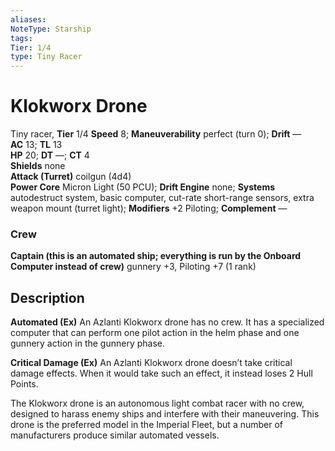 ```yaml
---
aliases: 
NoteType: Starship
tags: 
Tier: 1/4
type: Tiny Racer
---
```


# Klokworx Drone

Tiny racer, **Tier** 1/4
**Speed** 8; **Maneuverability** perfect (turn 0); **Drift** —  
**AC** 13; **TL** 13  
**HP** 20; **DT** —; **CT** 4  
**Shields** none  
**Attack (Turret)** coilgun (4d4)  
**Power Core** Micron Light (50 PCU); **Drift Engine** none; **Systems** autodestruct system, basic computer, cut-rate short-range sensors, extra weapon mount (turret light); **Modifiers** +2 Piloting; **Complement** —

### Crew

**Captain (this is an automated ship; everything is run by the Onboard Computer instead of crew)** gunnery +3, Piloting +7 (1 rank)

## Description

**Automated (Ex)** An Azlanti Klokworx drone has no crew. It has a specialized computer that can perform one pilot action in the helm phase and one gunnery action in the gunnery phase.  
  
**Critical Damage (Ex)** An Azlanti Klokworx drone doesn’t take critical damage effects. When it would take such an effect, it instead loses 2 Hull Points.  
  
The Klokworx drone is an autonomous light combat racer with no crew, designed to harass enemy ships and interfere with their maneuvering. This drone is the preferred model in the Imperial Fleet, but a number of manufacturers produce similar automated vessels.